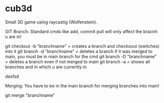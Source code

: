 # cub3d

Small 3D game using raycastig (Wolfenstein).


GIT Branch:
Standard cmds like add, commit pull will only affect the bracnh u are in!

git checkout -b "branchname"  = creates a branch and checksout (switches) into it
git branch -d "branchname"    = deletes a branch if it was merged to main, you must be in main branch for the cmd
git branch -D "branchname"    = deletes a branch even if not merged to main
git branch -a                 = shows all branches and in which u are currently in



dasfsd



Merging:
You have to be in the main branch for merging branches into main!


git merge "branchname"

